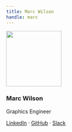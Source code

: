 ```yaml
---
title: Marc Wilson
handle: marc
---
```


<div class="text-center mb-5">
    <img
        src=""
        width="150"
        class="rounded-circle mt-3"
        onerror="this.onerror=null; this.src='https://via.placeholder.com/150?text=No+Image';"
    />
    <h3 class="m-3">Marc Wilson</h3>
    <p>Graphics Engineer</p>
    <p>
        <a href="https://www.linkedin.com/in/mwilson-b727b6199/">LinkedIn</a> · 
        <a href="https://github.com/mwilsnd">GitHub</a> · 
        <a href="https://osmus.slack.com/team/U03SSTHJDT5">Slack</a> 
    </p>
</div>
